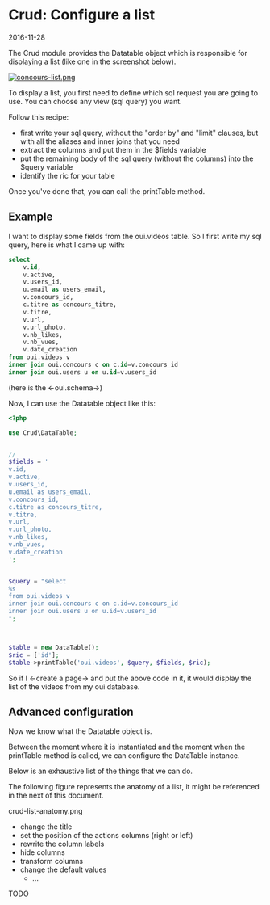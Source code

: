 Crud: Configure a list
============================
2016-11-28



The Crud module provides the Datatable object which is responsible for displaying a list (like one in the screenshot below).
 
 
[![concours-list.png](https://s19.postimg.org/7xay6gr8j/concours_list.png)](https://postimg.org/image/mt9he22n3/) 
 
 




To display a list, you first need to define which sql request you are going to use.
You can choose any view (sql query) you want.

  
Follow this recipe:

- first write your sql query, without the "order by" and "limit" clauses, but with all the aliases and inner joins that you need
- extract the columns and put them in the $fields variable
- put the remaining body of the sql query (without the columns) into the $query variable
- identify the ric for your table


Once you've done that, you can call the printTable method.


Example
-----------

I want to display some fields from the oui.videos table.
So I first write my sql query, here is what I came up with:

```sql
select
    v.id,
    v.active,
    v.users_id,
    u.email as users_email,
    v.concours_id,
    c.titre as concours_titre,
    v.titre,
    v.url,
    v.url_photo,
    v.nb_likes,
    v.nb_vues,
    v.date_creation
from oui.videos v
inner join oui.concours c on c.id=v.concours_id
inner join oui.users u on u.id=v.users_id
```

(here is the <-oui.schema->)

Now, I can use the Datatable object like this:

```php
<?php

use Crud\DataTable;


//
$fields = '
v.id,
v.active,
v.users_id,
u.email as users_email,
v.concours_id,
c.titre as concours_titre,
v.titre,
v.url,
v.url_photo,
v.nb_likes,
v.nb_vues,
v.date_creation
';


$query = "select
%s
from oui.videos v
inner join oui.concours c on c.id=v.concours_id
inner join oui.users u on u.id=v.users_id
";



$table = new DataTable();
$ric = ['id'];
$table->printTable('oui.videos', $query, $fields, $ric);

```


So if I <-create a page-> and put the above code in it, it would display the list of the videos from my oui database.



Advanced configuration
-------------------------

Now we know what the Datatable object is.
 
Between the moment where it is instantiated and the moment when the printTable method is called, we can configure the DataTable instance.


Below is an exhaustive list of the things that we can do.

The following figure represents the anatomy of a list, it might be referenced in the next of this document.

crud-list-anatomy.png


- change the title
- set the position of the actions columns (right or left)
- rewrite the column labels
- hide columns
- transform columns
- change the default values
    - ...







TODO




